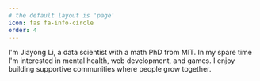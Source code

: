 ```yaml
---
# the default layout is 'page'
icon: fas fa-info-circle
order: 4
---
```


I'm Jiayong Li, a data scientist with a math PhD from MIT. In my spare time I'm interested in mental health, web development, and games. I enjoy building supportive communities where people grow together.
